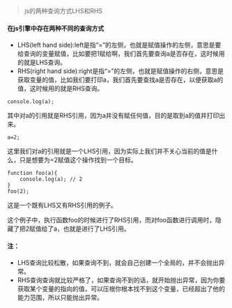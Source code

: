 > js的两种查询方式LHS和RHS

#### 在js引擎中存在两种不同的查询方式

- LHS(left hand side):left是指“=”的左侧，也就是赋值操作的左侧，意思是要给查询的变量赋值，比如要把1赋给啊，我们首先要查询a是否存在，这时候用的就是LHS查询。
- RHS(right hand side):right是指“=”的左侧，也就是赋值操作的右侧，意思是获取变量的值，比如我们要打印a，我们首先要查找a是否存在，以便获取a的值，这时候用的就是RHS查询。

```
console.log(a);
```
其中对a的引用就是RHS引用，因为a并没有赋任何值，目的是取到a的值并打印出来。

```
a=2;
```
这里我们对a的引用就是一个LHS引用，因为实际上我们并不关心当前的值是什么，只是想要为=2赋值这个操作找到一个目标。

```
function foo(a){
    console.log(a); // 2
}
foo(2);
```
这是一个既有LHS又有RHS引用的例子。

这个例子中，执行函数foo的时候进行了RHS引用，而对foo函数进行调用时，隐藏了把2赋值给了a，也就是进行了LHS引用。

#### 注：

- LHS查询比较松散，如果查询不到，就会自己创建一个全局的，并不会抛出异常。
- RHS查询查询就比较严格了，如果查询不到的话，就开始抛出异常，因为你要获取某个变量的指向的值，可以压根你根本找不到这个变量，已经超出了他的能力范围，所以只能抛出异常。

